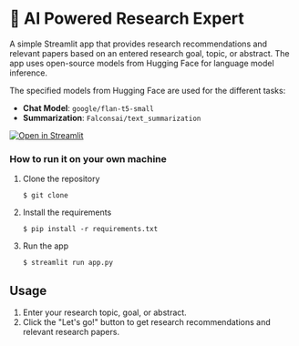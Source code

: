 # 📄 AI Powered Research Expert

A simple Streamlit app that provides research recommendations and relevant papers based on an entered research goal, topic, or abstract. The app uses open-source models from Hugging Face for language model inference.

The specified models from Hugging Face are used for the different tasks:
- **Chat Model**: `google/flan-t5-small`
- **Summarization**: `Falconsai/text_summarization`

[![Open in Streamlit](https://static.streamlit.io/badges/streamlit_badge_black_white.svg)](https://your-streamlit-app-url)

### How to run it on your own machine

1. Clone the repository

   ```
   $ git clone 
   ```

2. Install the requirements

   ```
   $ pip install -r requirements.txt
   ```

3. Run the app

   ```
   $ streamlit run app.py
   ```

## Usage

1. Enter your research topic, goal, or abstract.
2. Click the "Let's go!" button to get research recommendations and relevant research papers.
